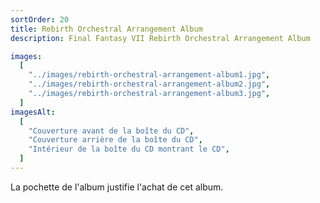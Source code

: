```yaml
---
sortOrder: 20
title: Rebirth Orchestral Arrangement Album
description: Final Fantasy VII Rebirth Orchestral Arrangement Album

images:
  [
    "../images/rebirth-orchestral-arrangement-album1.jpg",
    "../images/rebirth-orchestral-arrangement-album2.jpg",
    "../images/rebirth-orchestral-arrangement-album3.jpg",
  ]
imagesAlt:
  [
    "Couverture avant de la boîte du CD",
    "Couverture arrière de la boîte du CD",
    "Intérieur de la boîte du CD montrant le CD",
  ]
---
```


La pochette de l'album justifie l'achat de cet album.

